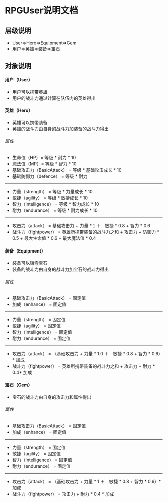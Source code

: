 # RPGUser说明文档

## 层级说明
* User=>Hero=>Equipment=>Gem
* 用户=>英雄=>装备=>宝石

## 对象说明

#### 用户（User）
* 用户可以携带英雄
* 用户的战斗力通过计算在队伍内的英雄得出


#### 英雄（Hero）
* 英雄可以携带装备
* 英雄的战斗力由自身的战斗力加装备的战斗力得出

###### 属性
* 生命值（HP）= 等级 * 耐力 * 10
* 魔法值（MP）= 等级 * 智力 * 10
* 基础攻击力（BasicAttack） = 等级 * 基础攻击成长 * 10
* 基础防御力（defence） = 等级 * 耐力
---------------------------------------
* 力量（strength） = 等级 * 力量成长 * 10 
* 敏捷（agility） = 等级 * 敏捷成长 * 10
* 智力（intelligence） = 等级 * 智力成长 * 10
* 耐力（endurance） = 等级 * 耐力成长 * 10
---------------------------------------
* 攻击力（attack） = 基础攻击力 + 力量 *１＋　敏捷 * 0.8 + 智力 * 0.6
* 战斗力（fightpower） = 英雄所携带装备的战斗力之和 + 攻击力 + 防御力 * 0.5 + 最大生命值 * 0.6 + 最大魔法值 * 0.4


#### 装备（Equipment）
* 装备可以镶嵌宝石
* 装备的战斗力由自身的战斗力加宝石的战斗力得出

###### 属性
* 基础攻击力（BasicAttack） = 固定值
* 加成（enhance） = 固定值
---------------------------------------
* 力量（strength） = 固定值
* 敏捷（agility） = 固定值
* 智力（intelligence） = 固定值
* 耐力（endurance） = 固定值
---------------------------------------
* 攻击力（attack） = （基础攻击力 + 力量 * 1.0 ＋　敏捷 * 0.8 + 智力 * 0.6）* 加成
* 战斗力（fightpower） = 英雄所携带装备的战斗力之和 + 攻击力 + 耐力 * 0.4* 加成


#### 宝石（Gem）
* 宝石的战斗力由自身的攻击力和属性得出

###### 属性
* 基础攻击力（BasicAttack） = 固定值
* 加成（enhance） = 固定值
---------------------------------------
* 力量（strength） = 固定值
* 敏捷（agility） = 固定值
* 智力（intelligence） = 固定值
* 耐力（endurance） = 固定值
---------------------------------------
* 攻击力（attack） = （基础攻击力 + 力量 * 1 ＋　敏捷 * 0.8 + 智力 * 0.6）* 加成
* 战斗力（fightpower） = 攻击力 + 耐力 * 0.4 * 加成


